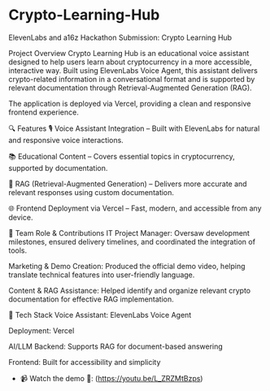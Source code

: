 # Crypto-Learning-Hub
ElevenLabs and a16z Hackathon Submission: Crypto Learning Hub

Project Overview
Crypto Learning Hub is an educational voice assistant designed to help users learn about cryptocurrency in a more accessible, interactive way. Built using ElevenLabs Voice Agent, this assistant delivers crypto-related information in a conversational format and is supported by relevant documentation through Retrieval-Augmented Generation (RAG).

The application is deployed via Vercel, providing a clean and responsive frontend experience.

🔍 Features
🎙️ Voice Assistant Integration – Built with ElevenLabs for natural and responsive voice interactions.

📚 Educational Content – Covers essential topics in cryptocurrency, supported by documentation.

🧠 RAG (Retrieval-Augmented Generation) – Delivers more accurate and relevant responses using custom documentation.

🌐 Frontend Deployment via Vercel – Fast, modern, and accessible from any device.

👥 Team Role & Contributions
IT Project Manager: Oversaw development milestones, ensured delivery timelines, and coordinated the integration of tools.

Marketing & Demo Creation: Produced the official demo video, helping translate technical features into user-friendly language.

Content & RAG Assistance: Helped identify and organize relevant crypto documentation for effective RAG implementation.

🚀 Tech Stack
Voice Assistant: ElevenLabs Voice Agent

Deployment: Vercel

AI/LLM Backend: Supports RAG for document-based answering

Frontend: Built for accessibility and simplicity

- 📹 Watch the demo 🎥: (https://youtu.be/L_ZRZMtBzps)
